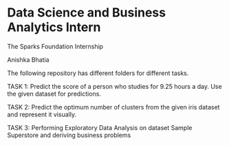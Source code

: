 # Data Science and Business Analytics Intern
The Sparks Foundation Internship

Anishka Bhatia

The following repository has different folders for different tasks.

TASK 1: Predict the score of a person who studies for 9.25 hours a day. Use the given dataset for predictions.

TASK 2: Predict the optimum number of clusters from the given iris dataset and represent it visually.

TASK 3: Performing Exploratory Data Analysis on dataset Sample Superstore and deriving business problems
